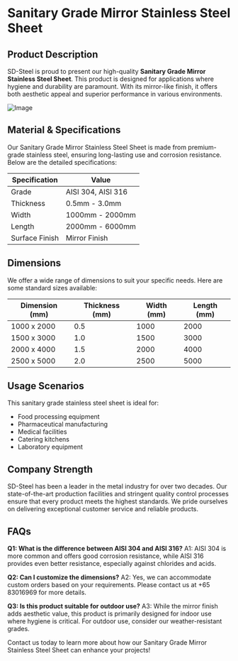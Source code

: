 # Sanitary Grade Mirror Stainless Steel Sheet

## Product Description
SD-Steel is proud to present our high-quality **Sanitary Grade Mirror Stainless Steel Sheet**. This product is designed for applications where hygiene and durability are paramount. With its mirror-like finish, it offers both aesthetic appeal and superior performance in various environments.

![Image](https://github.com/user-attachments/assets/2567258e-e124-4816-932d-1809bd27ef0b)

## Material & Specifications
Our Sanitary Grade Mirror Stainless Steel Sheet is made from premium-grade stainless steel, ensuring long-lasting use and corrosion resistance. Below are the detailed specifications:

| Specification | Value |
|---------------|-------|
| Grade         | AISI 304, AISI 316 |
| Thickness     | 0.5mm - 3.0mm |
| Width         | 1000mm - 2000mm |
| Length        | 2000mm - 6000mm |
| Surface Finish| Mirror Finish |

## Dimensions
We offer a wide range of dimensions to suit your specific needs. Here are some standard sizes available:

| Dimension (mm) | Thickness (mm) | Width (mm) | Length (mm) |
|----------------|----------------|------------|-------------|
| 1000 x 2000    | 0.5            | 1000       | 2000        |
| 1500 x 3000    | 1.0            | 1500       | 3000        |
| 2000 x 4000    | 1.5            | 2000       | 4000        |
| 2500 x 5000    | 2.0            | 2500       | 5000        |

## Usage Scenarios
This sanitary grade stainless steel sheet is ideal for:
- Food processing equipment
- Pharmaceutical manufacturing
- Medical facilities
- Catering kitchens
- Laboratory equipment

## Company Strength
SD-Steel has been a leader in the metal industry for over two decades. Our state-of-the-art production facilities and stringent quality control processes ensure that every product meets the highest standards. We pride ourselves on delivering exceptional customer service and reliable products.

## FAQs
**Q1: What is the difference between AISI 304 and AISI 316?**
A1: AISI 304 is more common and offers good corrosion resistance, while AISI 316 provides even better resistance, especially against chlorides and acids.

**Q2: Can I customize the dimensions?**
A2: Yes, we can accommodate custom orders based on your requirements. Please contact us at +65 83016969 for more details.

**Q3: Is this product suitable for outdoor use?**
A3: While the mirror finish adds aesthetic value, this product is primarily designed for indoor use where hygiene is critical. For outdoor use, consider our weather-resistant grades.

Contact us today to learn more about how our Sanitary Grade Mirror Stainless Steel Sheet can enhance your projects!